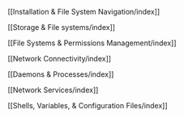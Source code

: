
[[Installation & File System Navigation/index]]

[[Storage & File systems/index]]

[[File Systems & Permissions Management/index]]

[[Network Connectivity/index]]

[[Daemons & Processes/index]]

[[Network Services/index]]

[[Shells, Variables, & Configuration Files/index]]

